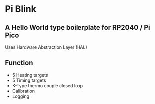 # Pi Blink
## A Hello World type boilerplate for RP2040 / Pi Pico

Uses Hardware Abstraction Layer (HAL)

## Function

- 5 Heating targets
- 5 Timing targets
- K-Type thermo couple closed loop
- Calibration
- Logging